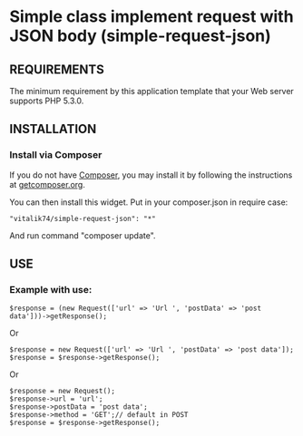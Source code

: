 # Simple class implement request with JSON body (simple-request-json)


REQUIREMENTS
------------

The minimum requirement by this application template that your Web server supports PHP 5.3.0.


INSTALLATION
------------

### Install via Composer

If you do not have [Composer](http://getcomposer.org/), you may install it by following the instructions
at [getcomposer.org](http://getcomposer.org/doc/00-intro.md#installation-nix).

You can then install this widget. Put in your composer.json in require case:

```
"vitalik74/simple-request-json": "*"
```
And run command "composer update".

USE
---
### Example with use:
```
$response = (new Request(['url' => 'Url ', 'postData' => 'post data']))->getResponse();
```

Or

```
$response = new Request(['url' => 'Url ', 'postData' => 'post data']);
$response = $response->getResponse();
```

Or

```
$response = new Request();
$response->url = 'url';
$response->postData = 'post data';
$response->method = 'GET';// default in POST
$response = $response->getResponse();
```

